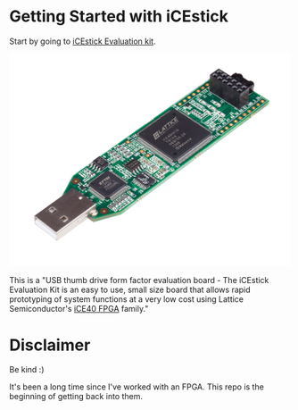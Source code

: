 # Getting Started with iCEstick

Start by going to [iCEstick Evaluation kit](https://www.latticesemi.com/icestick).

![Product Photo](docs/images/icestick-reva-side-2400.png)

This is a "USB thumb drive form factor evaluation board - The iCEstick Evaluation Kit is an easy to use, small size board that allows rapid prototyping of system functions at a very low cost using Lattice Semiconductor's [iCE40 FPGA](https://www.latticesemi.com/Products/FPGAandCPLD/iCE40) family."

# Disclaimer
Be kind :)

It's been a long time since I've worked with an FPGA. This repo is the beginning of getting back into them.
